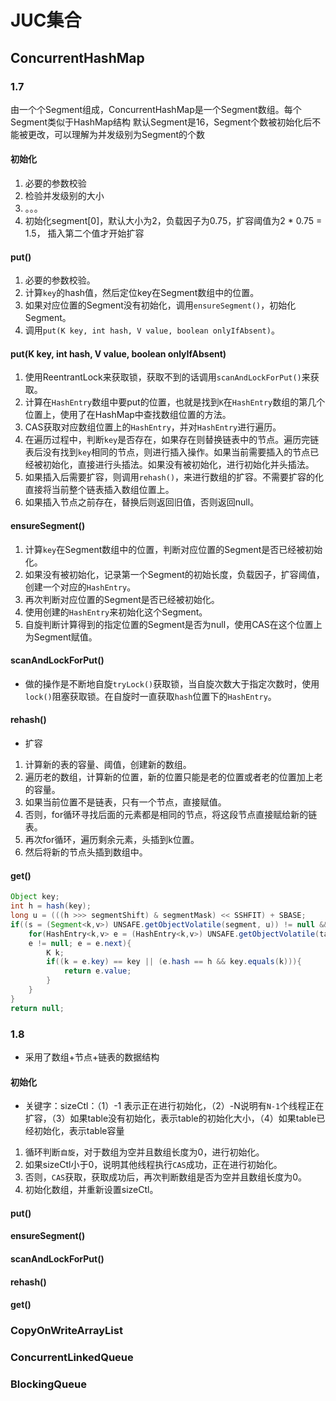 # JUC集合

## ConcurrentHashMap
### 1.7
由一个个Segment组成，ConcurrentHashMap是一个Segment数组。每个Segment类似于HashMap结构
默认Segment是16，Segment个数被初始化后不能被更改，可以理解为并发级别为Segment的个数
#### 初始化
1. 必要的参数校验
2. 检验并发级别的大小
3. 。。。
4. 初始化segment[0]，默认大小为2，负载因子为0.75，扩容阈值为2 * 0.75 = 1.5， 插入第二个值才开始扩容

#### put()
1. 必要的参数校验。
2. 计算`key`的hash值，然后定位key在Segment数组中的位置。
3. 如果对应位置的Segment没有初始化，调用`ensureSegment()`，初始化Segment。
4. 调用`put(K key, int hash, V value, boolean onlyIfAbsent)`。

#### put(K key, int hash, V value, boolean onlyIfAbsent)
1. 使用ReentrantLock来获取锁，获取不到的话调用`scanAndLockForPut()`来获取。
2. 计算在`HashEntry`数组中要put的位置，也就是找到`K`在`HashEntry`数组的第几个位置上，使用了在HashMap中查找数组位置的方法。
3. CAS获取对应数组位置上的`HashEntry`，并对`HashEntry`进行遍历。
4. 在遍历过程中，判断`key`是否存在，如果存在则替换链表中的节点。遍历完链表后没有找到`key`相同的节点，则进行插入操作。如果当前需要插入的节点已经被初始化，直接进行头插法。如果没有被初始化，进行初始化并头插法。
5. 如果插入后需要扩容，则调用`rehash()`，来进行数组的扩容。不需要扩容的化直接将当前整个链表插入数组位置上。
6. 如果插入节点之前存在，替换后则返回旧值，否则返回null。

#### ensureSegment()
1. 计算`key`在Segment数组中的位置，判断对应位置的Segment是否已经被初始化。
2. 如果没有被初始化，记录第一个Segment的初始长度，负载因子，扩容阈值，创建一个对应的`HashEntry`。
3. 再次判断对应位置的Segment是否已经被初始化。
4. 使用创建的`HashEntry`来初始化这个Segment。
5. 自旋判断计算得到的指定位置的Segment是否为null，使用CAS在这个位置上为Segment赋值。

#### scanAndLockForPut()
- 做的操作是不断地自旋`tryLock()`获取锁，当自旋次数大于指定次数时，使用`lock()`阻塞获取锁。在自旋时一直获取`hash`位置下的`HashEntry`。

#### rehash()
- 扩容
1. 计算新的表的容量、阈值，创建新的数组。
2. 遍历老的数组，计算新的位置，新的位置只能是老的位置或者老的位置加上老的容量。
3. 如果当前位置不是链表，只有一个节点，直接赋值。
4. 否则，for循环寻找后面的元素都是相同的节点，将这段节点直接赋给新的链表。
5. 再次for循环，遍历剩余元素，头插到k位置。
6. 然后将新的节点头插到数组中。

#### get()
```java
Object key;
int h = hash(key);
long u = (((h >>> segmentShift) & segmentMask) << SSHFIT) + SBASE;
if((s = (Segment<k,v>) UNSAFE.getObjectVolatile(segment, u)) != null && (tab = s.table != null)){
    for(HashEntry<k,v> e = (HashEntry<k,v>) UNSAFE.getObjectVolatile(tab, ((long)(((tab.length - 1) & h)) << TSHFIT) + TBASE); 
    e != null; e = e.next){
        K k;
        if((k = e.key) == key || (e.hash == h && key.equals(k))){
            return e.value;
        }
    }
}
return null;
```
### 1.8
- 采用了数组+节点+链表的数据结构
#### 初始化
- 关键字：sizeCtl：（1）-1 表示正在进行初始化，（2）-N说明有`N-1`个线程正在扩容，（3）如果table没有初始化，表示table的初始化大小，（4）如果table已经初始化，表示table容量

1. 循环判断`自旋`，对于数组为空并且数组长度为0，进行初始化。
2. 如果sizeCtl小于0，说明其他线程执行`CAS`成功，正在进行初始化。
3. 否则，`CAS`获取，获取成功后，再次判断数组是否为空并且数组长度为0。
4. 初始化数组，并重新设置sizeCtl。

#### put()

#### ensureSegment()
#### scanAndLockForPut()
#### rehash()
#### get()

### CopyOnWriteArrayList


### ConcurrentLinkedQueue


### BlockingQueue
